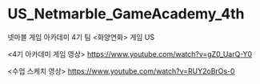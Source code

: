 # US_Netmarble_GameAcademy_4th
 넷마블 게임 아카데미 4기 팀 <화양연화> 게임 US
 
<4기 아카데미 게임 영상>
https://www.youtube.com/watch?v=gZ0_UarQ-Y0


<수업 스케치 영상>
https://www.youtube.com/watch?v=RUY2oBrOs-0
